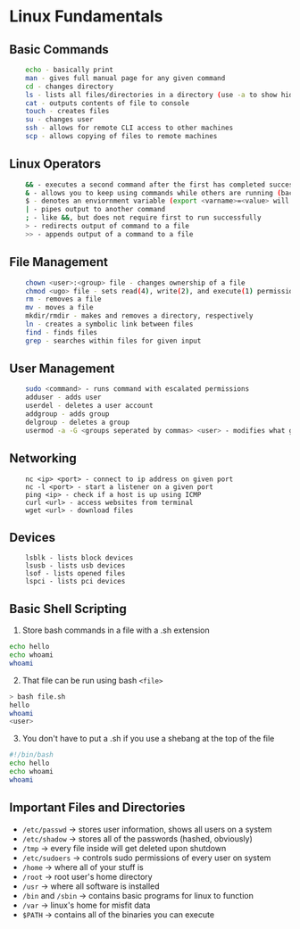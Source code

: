 # Linux Fundamentals  

## Basic Commands
```bash  
	echo - basically print  
	man - gives full manual page for any given command  
	cd - changes directory  
	ls - lists all files/directories in a directory (use -a to show hidden files)  
	cat - outputs contents of file to console  
	touch - creates files  
	su - changes user  
	ssh - allows for remote CLI access to other machines
	scp - allows copying of files to remote machines 
```

## Linux Operators
```bash
	&& - executes a second command after the first has completed successfully
	& - allows you to keep using commands while others are running (background the process)
	$ - denotes an enviornment variable (export <varname>=<value> will set a variable)  
	| - pipes output to another command  
	; - like &&, but does not require first to run successfully
	> - redirects output of command to a file
	>> - appends output of a command to a file  
```

## File Management  
```bash
	chown <user>:<group> file - changes ownership of a file  
	chmod <ugo> file - sets read(4), write(2), and execute(1) permissions  
	rm - removes a file  
	mv - moves a file  
	mkdir/rmdir - makes and removes a directory, respectively  
	ln - creates a symbolic link between files 
	find - finds files  
	grep - searches within files for given input  
```

## User Management  
```bash
	sudo <command> - runs command with escalated permissions  
	adduser - adds user
	userdel - deletes a user account
	addgroup - adds group
	delgroup - deletes a group
	usermod -a -G <groups seperated by commas> <user> - modifies what groups a user is in  
```

## Networking
```shell
	nc <ip> <port> - connect to ip address on given port
	nc -l <port> - start a listener on a given port
	ping <ip> - check if a host is up using ICMP
	curl <url> - access websites from terminal
	wget <url> - download files
```

## Devices
```shell
	lsblk - lists block devices
	lsusb - lists usb devices
	lsof - lists opened files
	lspci - lists pci devices
```

## Basic Shell Scripting 
1. Store bash commands in a file with a .sh extension  
```bash
echo hello
echo whoami
whoami
```
2. That file can be run using bash `<file>`  
```bash
> bash file.sh
hello
whoami
<user>
```
3. You don't have to put a .sh if you use a shebang at the top of the file  
```bash
#!/bin/bash
echo hello
echo whoami
whoami
```

## Important Files and Directories  
- `/etc/passwd` -> stores user information, shows all users on a system  
- `/etc/shadow` -> stores all of the passwords (hashed, obviously)  
- `/tmp` -> every file inside will get deleted upon shutdown  
- `/etc/sudoers` -> controls sudo permissions of every user on system  
- `/home` -> where all of your stuff is  
- `/root` -> root user's home directory  
- `/usr` -> where all software is installed  
- `/bin` and `/sbin` -> contains basic programs for linux to function  
- `/var` -> linux's home for misfit data  
- `$PATH` -> contains all of the binaries you can execute
